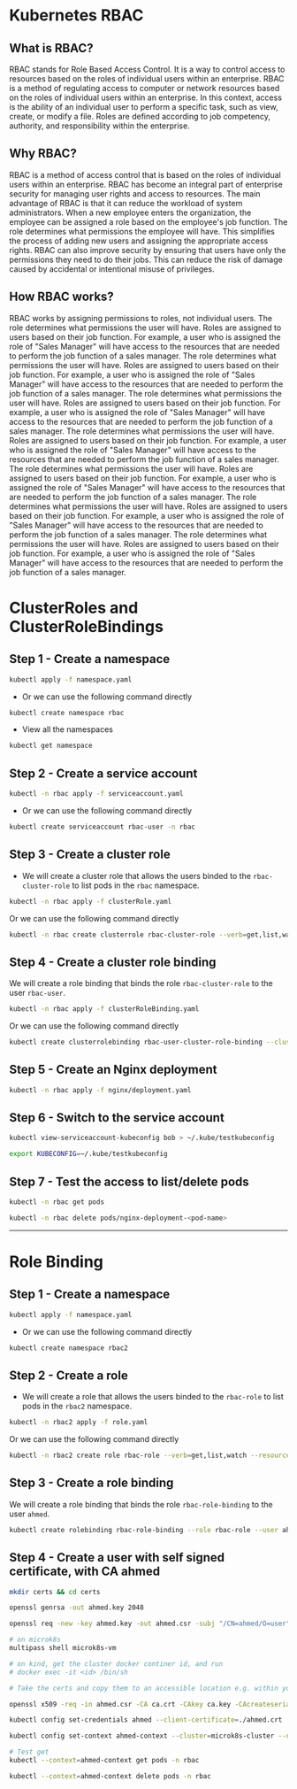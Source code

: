 # Kubernetes RBAC

## What is RBAC?

RBAC stands for Role Based Access Control. It is a way to control access to resources based on the roles of individual users within an enterprise. RBAC is a method of regulating access to computer or network resources based on the roles of individual users within an enterprise. In this context, access is the ability of an individual user to perform a specific task, such as view, create, or modify a file. Roles are defined according to job competency, authority, and responsibility within the enterprise.

## Why RBAC?

RBAC is a method of access control that is based on the roles of individual users within an enterprise. RBAC has become an integral part of enterprise security for managing user rights and access to resources. The main advantage of RBAC is that it can reduce the workload of system administrators. When a new employee enters the organization, the employee can be assigned a role based on the employee's job function. The role determines what permissions the employee will have. This simplifies the process of adding new users and assigning the appropriate access rights. RBAC can also improve security by ensuring that users have only the permissions they need to do their jobs. This can reduce the risk of damage caused by accidental or intentional misuse of privileges.

## How RBAC works?

RBAC works by assigning permissions to roles, not individual users. The role determines what permissions the user will have. Roles are assigned to users based on their job function. For example, a user who is assigned the role of "Sales Manager" will have access to the resources that are needed to perform the job function of a sales manager. The role determines what permissions the user will have. Roles are assigned to users based on their job function. For example, a user who is assigned the role of "Sales Manager" will have access to the resources that are needed to perform the job function of a sales manager. The role determines what permissions the user will have. Roles are assigned to users based on their job function. For example, a user who is assigned the role of "Sales Manager" will have access to the resources that are needed to perform the job function of a sales manager. The role determines what permissions the user will have. Roles are assigned to users based on their job function. For example, a user who is assigned the role of "Sales Manager" will have access to the resources that are needed to perform the job function of a sales manager. The role determines what permissions the user will have. Roles are assigned to users based on their job function. For example, a user who is assigned the role of "Sales Manager" will have access to the resources that are needed to perform the job function of a sales manager. The role determines what permissions the user will have. Roles are assigned to users based on their job function. For example, a user who is assigned the role of "Sales Manager" will have access to the resources that are needed to perform the job function of a sales manager. The role determines what permissions the user will have. Roles are assigned to users based on their job function. For example, a user who is assigned the role of "Sales Manager" will have access to the resources that are needed to perform the job function of a sales manager.


# ClusterRoles and ClusterRoleBindings

## Step 1 - Create a namespace


```bash
kubectl apply -f namespace.yaml
``` 

- Or we can use the following command directly

```bash
kubectl create namespace rbac
```

- View all the namespaces
    
```bash
kubectl get namespace
```

## Step 2 - Create a service account

```bash
kubectl -n rbac apply -f serviceaccount.yaml
```

- Or we can use the following command directly
    
```bash
kubectl create serviceaccount rbac-user -n rbac
```

## Step 3 - Create a cluster role

- We will create a cluster role that allows the users binded to the `rbac-cluster-role` to list pods in the `rbac` namespace.


```bash
kubectl -n rbac apply -f clusterRole.yaml
```

Or we can use the following command directly

```bash
kubectl -n rbac create clusterrole rbac-cluster-role --verb=get,list,watch --resource=pods,deployments 
```

## Step 4 - Create a cluster role binding

We will create a role binding that binds the role `rbac-cluster-role` to the user `rbac-user`.

```bash
kubectl -n rbac apply -f clusterRoleBinding.yaml
```

Or we can use the following command directly
    
```bash
kubectl create clusterrolebinding rbac-user-cluster-role-binding --clusterrole=rbac-cluster-role --serviceaccount=default:rbac-user
```

## Step 5 - Create an Nginx deployment
    
```bash
kubectl -n rbac apply -f nginx/deployment.yaml
```

## Step 6 - Switch to the service account

```bash
kubectl view-serviceaccount-kubeconfig bob > ~/.kube/testkubeconfig

export KUBECONFIG=~/.kube/testkubeconfig
```

## Step 7 - Test the access to list/delete pods

```bash
kubectl -n rbac get pods
```
```bash
kubectl -n rbac delete pods/nginx-deployment-<pod-name>
```


_______________________________________

# Role Binding


## Step 1 - Create a namespace

```bash
kubectl apply -f namespace.yaml
``` 

- Or we can use the following command directly

```bash
kubectl create namespace rbac2
```

## Step 2 - Create a role

- We will create a role that allows the users binded to the `rbac-role` to list pods in the `rbac2` namespace.

```bash
kubectl -n rbac2 apply -f role.yaml
```

Or we can use the following command directly

```bash
kubectl -n rbac2 create role rbac-role --verb=get,list,watch --resource=pods,deployments 
```

## Step 3 - Create a role binding

We will create a role binding that binds the role `rbac-role-binding` to the user `ahmed`.
    
```bash
kubectl create rolebinding rbac-role-binding --role rbac-role --user ahmed -n rbac2
```

## Step 4 - Create a user with self signed certificate, with CA ahmed

```bash
mkdir certs && cd certs

openssl genrsa -out ahmed.key 2048

openssl req -new -key ahmed.key -out ahmed.csr -subj "/CN=ahmed/O=user"

# on microk8s
multipass shell microk8s-vm

# on kind, get the cluster docker continer id, and run
# docker exec -it <id> /bin/sh

# Take the certs and copy them to an accessible location e.g. within your .kube directory.

openssl x509 -req -in ahmed.csr -CA ca.crt -CAkey ca.key -CAcreateserial -out ahmed.crt -days 10000

kubectl config set-credentials ahmed --client-certificate=./ahmed.crt  --client-key=ahmed.key

kubectl config set-context ahmed-context --cluster=microk8s-cluster --namespace=default --user=ahmed

# Test get
kubectl --context=ahmed-context get pods -n rbac

kubectl --context=ahmed-context delete pods -n rbac

```